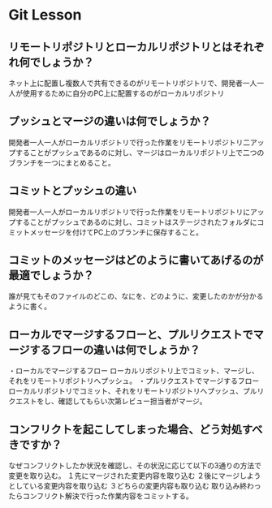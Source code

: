 # Git Lesson

## リモートリポジトリとローカルリポジトリとはそれぞれ何でしょうか？
ネット上に配置し複数人で共有できるのがリモートリポジトリで、開発者一人一人が使用するために自分のPC上に配置するのがローカルリポジトリ


## プッシュとマージの違いは何でしょうか？
開発者一人一人がローカルリポジトリで行った作業をリモートリポジトリ二アップすることがプッシュであるのに対し、マージはローカルリポジトリ上で二つのブランチを一つにまとめること。


## コミットとプッシュの違い
開発者一人一人がローカルリポジトリで行った作業をリモートリポジトリにアップすることがプッシュであるのに対し、コミットはステージされたフォルダにコミットメッセージを付けてPC上のブランチに保存すること。


## コミットのメッセージはどのように書いてあげるのが最適でしょうか？
誰が見てもそのファイルのどこの、なにを、どのように、変更したのかが分かるように書く。


## ローカルでマージするフローと、プルリクエストでマージするフローの違いは何でしょうか？
・ローカルでマージするフロー
ローカルリポジトリ上でコミット、マージし、それをリモートリポジトリへプッシュ。
・プルリクエストでマージするフロー
ローカルリポジトリでコミット、それをリモートリポジトリへプッシュ、プルリクエストをし、確認してもらい次第レビュー担当者がマージ。


## コンフリクトを起こしてしまった場合、どう対処すべきですか？
なぜコンフリクトしたか状況を確認し、その状況に応じて以下の3通りの方法で変更を取り込む。
１先にマージされた変更内容を取り込む
２後にマージしようとしている変更内容を取り込む
３どちらの変更内容も取り込む
取り込み終わったらコンフリクト解決で行った作業内容をコミットする。
